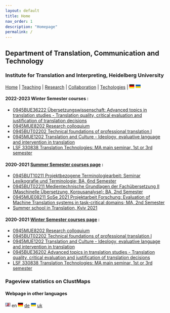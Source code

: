 ```yaml
---
layout: default
title: Home
nav_order: 1
description: "Homepage"
permalink: /
---
```


## Department of Translation, Communication and Technology
### Institute for Translation and Interpreting, Heidelberg University

[Home](index.md) | [Teaching](teaching.md) | [Research](research.md) | [Collaboration](collaboration.md) | [Techologies](techlabs.md) | [![Image](de_l_flag.png)](de_index.html) [![Image](uk_l_flag.png)](uk_index.html)


#### 2022-2023 Winter Semester courses :
- [0945BUE36222 Übersetzungswissenschaft: Advanced topics in translation studies - Translation quality, critical evaluation and justification of translation decisions](D2022-23-W/d21b5-0945BUE36222_Advanced_topics_translation.md)
- [0945MUE8202 Research colloquium](D2020-21-W/d11m3-0945MUE8202_Research_colloquium.md)
- [0945BUT02202 Technical foundations of professional translation I](D2020-21-W/d12b1-0945BUT02202_Technical_foundations.md)
- [0945MUE1202 Translation and Culture - Ideology, evaluative language and intervention in translation](D2020-21-W/d13m1-0945MUE1202_Translation_Culture_Ideology.md)
- [LSF 330838 Translation Technologies: MA main seminar, 1st or 3rd semester](D2020-21-W/d22m13-LSF330838_Translation_Technologies.md)


#### 2020-2021 [Summer Semester courses page](D2020-21-Y-courses.md) :
- [0945BUT10211 Projektbezogene Terminologiearbeit: Seminar Lexikografie und Terminologie; BA, 6nd Semester](D2020-21-Y/d11b6-0945BUT10211-SoSe-2021-Projektbezogene-Terminologiearbeit.md)
- [0945BUT02211 Medientechnische Grundlagen der Fachübersetzung II (Maschinelle Übersetzung, Korpusanalyse); BA, 2nd Semester](D2020-21-Y/d12b2-0945BUT02211-SoSe-2021-Medientechnische-Grundlagen-II.md)
- [0945MUE08211 SoSe 2021 Projektarbeit Forschung: Evaluation of Machine Translation systems in task-critical domains; MA, 2nd Semester](D2020-21-Y/d13m2-0945MUE08211-SoSe-2021-Projektarbeit-Forschung.md)
- [Summer school in Translation, Kyiv 2021](D2020-21-Y/summer-school-Kyiv-SoSe-2021-Controlled-Language.md)

#### 2020-2021 [Winter Semester courses page](D2020-21-W-courses.md) :
- [0945MUE8202 Research colloquium](D2020-21-W/d11m3-0945MUE8202_Research_colloquium.md)
- [0945BUT02202 Technical foundations of professional translation I](D2020-21-W/d12b1-0945BUT02202_Technical_foundations.md)
- [0945MUE1202 Translation and Culture - Ideology, evaluative language and intervention in translation](D2020-21-W/d13m1-0945MUE1202_Translation_Culture_Ideology.md)
- [0945BUE36202 Advanced topics in translation studies - Translation quality, critical evaluation and justification of translation decisions](D2020-21-W/d21b5-0945BUE36202_Advanced_topics_translation.md)
- [LSF 330838 Translation Technologies: MA main seminar, 1st or 3rd semester](D2020-21-W/d22m13-LSF330838_Translation_Technologies.md)


### Pageview statistics on ClustMaps

<script type="text/javascript" id="clustrmaps" src="//clustrmaps.com/map_v2.js?d=ADgDCFeVJWZz_YCTkOkXJb16UfJT099A6BMMolPyg1o&cl=ffffff&w=a">
</script>

#### Webpage in other languages

![Image](en_l_flag.png) en [![Image](de_l_flag.png)](de_index.html) [de](de_index.md) [![Image](uk_l_flag.png)](uk_index.html) [uk](uk_index.md)
